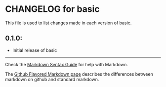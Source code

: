 # CHANGELOG for basic

This file is used to list changes made in each version of basic.

## 0.1.0:

* Initial release of basic

- - -
Check the [Markdown Syntax Guide](http://daringfireball.net/projects/markdown/syntax) for help with Markdown.

The [Github Flavored Markdown page](http://github.github.com/github-flavored-markdown/) describes the differences between markdown on github and standard markdown.
